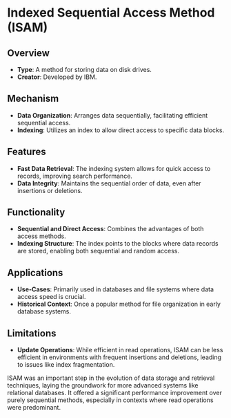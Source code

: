 # Indexed Sequential Access Method (ISAM)

## Overview
- **Type**: A method for storing data on disk drives.
- **Creator**: Developed by IBM.

## Mechanism
- **Data Organization**: Arranges data sequentially, facilitating efficient sequential access.
- **Indexing**: Utilizes an index to allow direct access to specific data blocks.

## Features
- **Fast Data Retrieval**: The indexing system allows for quick access to records, improving search performance.
- **Data Integrity**: Maintains the sequential order of data, even after insertions or deletions.

## Functionality
- **Sequential and Direct Access**: Combines the advantages of both access methods.
- **Indexing Structure**: The index points to the blocks where data records are stored, enabling both sequential and random access.

## Applications
- **Use-Cases**: Primarily used in databases and file systems where data access speed is crucial.
- **Historical Context**: Once a popular method for file organization in early database systems.

## Limitations
- **Update Operations**: While efficient in read operations, ISAM can be less efficient in environments with frequent insertions and deletions, leading to issues like index fragmentation.

ISAM was an important step in the evolution of data storage and retrieval techniques, laying the groundwork for more advanced systems like relational databases. It offered a significant performance improvement over purely sequential methods, especially in contexts where read operations were predominant.
